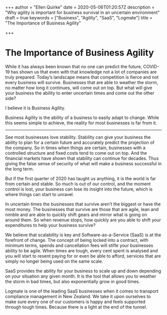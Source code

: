 +++
author = "Ellen Quirke"
date = 2020-05-06T01:20:57Z
description = "Why agility is important for business survival in an uncertain environment"
draft = true
keywords = ["Business", "Agility", "SaaS", "Logmate"]
title = "The Importance of Business Agility"

+++
# The Importance of Business Agility

While it has always been known that no one can predict the future, COVID-19 has shown us that even with that knowledge not a lot of companies are truly prepared. Today’s landscape means that competition is fierce and not every business will survive. Businesses that are able to weather the storm, no matter how long it continues, will come out on top. But what will give your business the ability to enter uncertain times and come out the other side?

I believe it is Business Agility.

Business Agility is the ability of a business to easily adapt to change. While this seems simple to achieve, the reality for most businesses is far from it.

***

See most businesses love stability. Stability can give your business the ability to plan for a certain future and accurately predict the projection of the company. So in times when things are certain, businesses with a controlled structure and fixed costs tend to come out on top. And the financial markets have shown that stability can continue for decades. Thus giving the false sense of security of what will make a business successful in the long term.

But if the first quarter of 2020 has taught us anything, it is the world is far from certain and stable. So much is out of our control, and the moment control is lost, your business can lose its insight into the future, which is where things can start to unravel.

  
In uncertain times the businesses that survive aren’t the biggest or have the most money. The businesses that survive are those that are agile, lean and nimble and are able to quickly shift gears and mirror what is going on around them. So when revenue stops, how quickly are you able to shift your expenditures to help your business survive?

We believe that scalability is key and Software-as-a-Service (SaaS) is at the forefront of change. The concept of being locked into a contract, with minimum terms, spends and cancellation fees will stifle your businesses ability to be agile. When times are tough, every cent spent is analysed and you will start to resent paying for or even be able to afford, services that are simply no longer being used on the same scale.

SaaS provides the ability for your business to scale up and down depending on your situation any given month. It is the tool that allows you to weather the storm in bad times, but also exponentially grow in good times.

Logmate is one of the leading SaaS businesses when it comes to transport compliance management in New Zealand. We take it upon ourselves to make sure every one of our customers is happy and feels supported through tough times. Because there is a light at the end of the tunnel.